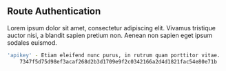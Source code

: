 ## Route Authentication
Lorem ipsum dolor sit amet, consectetur adipiscing elit. Vivamus tristique auctor nisi, a blandit sapien pretium non. Aenean non sapien eget ipsum sodales euismod. 

```bash
'apikey' - Etiam eleifend nunc purus, in rutrum quam porttitor vitae. 
    7347f5d75d98ef3acaf268d2b3d1709e9f2c0342166a2d4d1821fac54e80e71b
```


